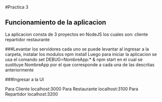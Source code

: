 #Practica 3
## Funcionamiento de la aplicacion
La aplicacion consta de 3 proyectos en NodeJS los cuales son:
cliente
repartidor
restaurante

###Levantar los servidores
cada uno se puede levantar al ingresar a la carpeta, instalar los modulos npm install
Luego para iniciar la aplicacion se usa el comando set DEBUG=NombreApp:* & npm start
en el cual se sustituye NombreApp por el que corresponde a cada una de las descritas anteriormente

###Ingresar a la UI

Para Cliente localhost:3000
Para Restaurante localhost:3100
Para Repartidor localhost:3200

